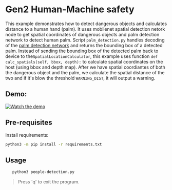 # Gen2 Human-Machine safety

This example demonstrates how to detect dangerous objects and calculates distance to a human hand (palm).
It uses mobilenet spatial detection netork node to get spatial coordinates of dangerous objects and palm
detection network to detect human palm. Script `palm_detection.py` handles decoding of the [palm detection network](https://google.github.io/mediapipe/solutions/hands#palm-detection-model) and returns the bounding box of a detected palm.
Instead of sending the bounding box of the detected palm back to device to the`SpatialLocationCalculator`, this example
uses function `def calc_spatials(self, bbox, depth):` to calculate spatial coordinates on the host (using bbox and depth map). After we have spatial coordiantes of both the dangerous object and the palm, we calculate the spatial distance of the two and if it's blow the threshold `WARNING_DIST`, it will output a warning.

## Demo:

[![Watch the demo](https://user-images.githubusercontent.com/18037362/121198687-a1202f00-c872-11eb-949a-df9f1167494f.gif)](https://www.youtube.com/watch?v=BcjZLaCYGi4)

## Pre-requisites

Install requirements:
```bash
python3 -m pip install -r requirements.txt
```

## Usage

```bash
   python3 people-detection.py
```

> Press 'q' to exit the program.
